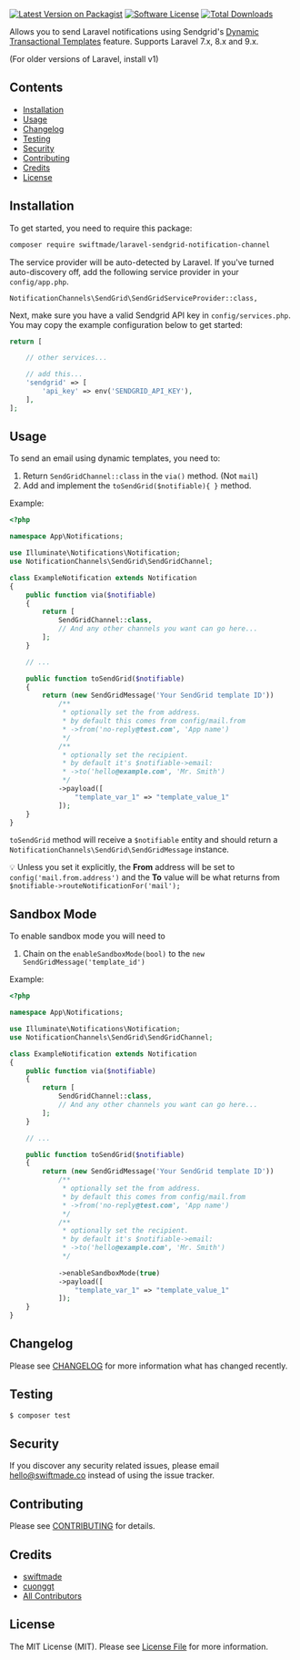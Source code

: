 [![Latest Version on Packagist](https://img.shields.io/packagist/v/swiftmade/laravel-sendgrid-notification-channel.svg?style=flat-square)](https://packagist.org/packages/swiftmade/laravel-sendgrid-notification-channel)
[![Software License](https://img.shields.io/badge/license-MIT-brightgreen.svg?style=flat-square)](LICENSE.md)
[![Total Downloads](https://img.shields.io/packagist/dt/swiftmade/laravel-sendgrid-notification-channel.svg?style=flat-square)](https://packagist.org/packages/swiftmade/laravel-sendgrid-notification-channel)

Allows you to send Laravel notifications using Sendgrid's [Dynamic Transactional Templates](https://docs.sendgrid.com/ui/sending-email/how-to-send-an-email-with-dynamic-transactional-templates) feature. Supports Laravel 7.x, 8.x and 9.x.

(For older versions of Laravel, install v1)

## Contents

-   [Installation](#installation)
-   [Usage](#usage)
-   [Changelog](#changelog)
-   [Testing](#testing)
-   [Security](#security)
-   [Contributing](#contributing)
-   [Credits](#credits)
-   [License](#license)

## Installation

To get started, you need to require this package:

```bash
composer require swiftmade/laravel-sendgrid-notification-channel
```

The service provider will be auto-detected by Laravel. If you've turned auto-discovery off, add the following service provider in your `config/app.php`.

```
NotificationChannels\SendGrid\SendGridServiceProvider::class,
```

Next, make sure you have a valid Sendgrid API key in `config/services.php`. You may copy the example configuration below to get started:

```php
return [

    // other services...

    // add this...
    'sendgrid' => [
        'api_key' => env('SENDGRID_API_KEY'),
    ],
];
```

## Usage

To send an email using dynamic templates, you need to:

1. Return `SendGridChannel::class` in the `via()` method. (Not `mail`)
2. Add and implement the `toSendGrid($notifiable){ }` method.

Example:

```php
<?php

namespace App\Notifications;

use Illuminate\Notifications\Notification;
use NotificationChannels\SendGrid\SendGridChannel;

class ExampleNotification extends Notification
{
    public function via($notifiable)
    {
        return [
            SendGridChannel::class,
            // And any other channels you want can go here...
        ];
    }

    // ...

    public function toSendGrid($notifiable)
    {
        return (new SendGridMessage('Your SendGrid template ID'))
            /**
             * optionally set the from address.
             * by default this comes from config/mail.from
             * ->from('no-reply@test.com', 'App name')
             */
            /**
             * optionally set the recipient.
             * by default it's $notifiable->email:
             * ->to('hello@example.com', 'Mr. Smith')
             */
            ->payload([
                "template_var_1" => "template_value_1"
            ]);
	}
}

```

`toSendGrid` method will receive a `$notifiable` entity and should return a `NotificationChannels\SendGrid\SendGridMessage` instance.

💡 Unless you set it explicitly, the **From** address will be set to `config('mail.from.address')` and the **To** value will be what returns from `$notifiable->routeNotificationFor('mail');`

## Sandbox Mode

To enable sandbox mode you will need to

1. Chain on the `enableSandboxMode(bool)` to the `new SendGridMessage('template_id')`

Example:

```php
<?php

namespace App\Notifications;

use Illuminate\Notifications\Notification;
use NotificationChannels\SendGrid\SendGridChannel;

class ExampleNotification extends Notification
{
    public function via($notifiable)
    {
        return [
            SendGridChannel::class,
            // And any other channels you want can go here...
        ];
    }

    // ...

    public function toSendGrid($notifiable)
    {
        return (new SendGridMessage('Your SendGrid template ID'))
            /**
             * optionally set the from address.
             * by default this comes from config/mail.from
             * ->from('no-reply@test.com', 'App name')
             */
            /**
             * optionally set the recipient.
             * by default it's $notifiable->email:
             * ->to('hello@example.com', 'Mr. Smith')
             */
            
            ->enableSandboxMode(true)
            ->payload([
                "template_var_1" => "template_value_1"
            ]);
	}
}

```

## Changelog

Please see [CHANGELOG](CHANGELOG.md) for more information what has changed recently.

## Testing

```bash
$ composer test
```

## Security

If you discover any security related issues, please email hello@swiftmade.co instead of using the issue tracker.

## Contributing

Please see [CONTRIBUTING](CONTRIBUTING.md) for details.

## Credits

-   [swiftmade](https://github.com/swiftmade)
-   [cuonggt](https://github.com/cuonggt/sendgrid)
-   [All Contributors](../../contributors)

## License

The MIT License (MIT). Please see [License File](LICENSE.md) for more information.
